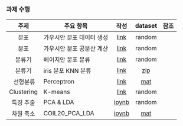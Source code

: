 ### 과제 수행
| 주제 | 주요 항목 | 작성 | dataset | 참조 |
| :---: | --- | :---: | :---: | :---: |
| 분포 | 가우시안 분포 데이터 생성 | [link](./과제_1_1_가우시안분포따른4개클래스.ipynb) | random |  |
| 분포 | 가우시안 분포 공분산 계산 | [link](./과제_1_2_표본평균과공분산계산.ipynb) | random |  |
| 분류기 | 베이지안 분포 분류 | [link](./과제_2_1_가우시안분포산점도.ipynb) | random |  |
| 분류기 | iris 분포 KNN 분류 | [link](./과제_2_2_iris_KNN분류.ipynb) | [zip](../../../datas/iris.zip) |  |
|  선형분류 | Perceptron | [link](./과제_3_1_선형판별함수_perceptron.ipynb) | [mat](../../../datas/HW3Data_1.mat) |  |
| Clustering | K-means | [link](./과제_3_2_군집화_K_means.ipynb) | random |  |
| 특징 추출 | PCA & LDA | [ipynb](./과제_4_1_PCA_LDA.ipynb) | random |  |
| 차원 축소 | COIL20_PCA_LDA| [ipynb](./과제_4_2_COIL20_PCA_LDA.ipynb) | [mat](../../../datats/HW4_COIL20.mat) |  |
